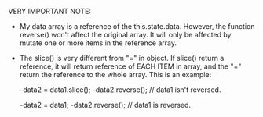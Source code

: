 VERY IMPORTANT NOTE:

   - My data array is a reference of the this.state.data. However, the function reverse() won't affect the original array. It will only be affected by mutate one or more items in the reference array.
   - The slice() is very different from "=" in object. If slice() return a reference, it will return reference of EACH ITEM in array, and the "=" return the reference to the whole array. This is an example:
   
   
      -data2 = data1.slice();
      -data2.reverse(); // data1 isn't reversed.
      
      -data2 = data1;
      -data2.reverse(); // data1 is reversed.
